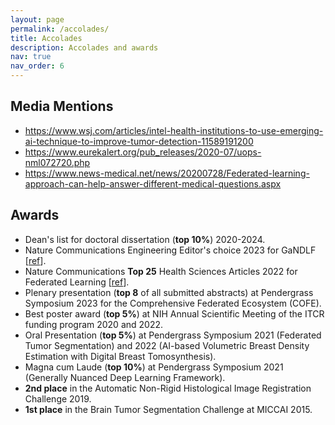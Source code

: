 ```yaml
---
layout: page
permalink: /accolades/
title: Accolades
description: Accolades and awards
nav: true
nav_order: 6
---
```


## Media Mentions

- https://www.wsj.com/articles/intel-health-institutions-to-use-emerging-ai-technique-to-improve-tumor-detection-11589191200 
- https://www.eurekalert.org/pub_releases/2020-07/uops-nml072720.php 
- https://www.news-medical.net/news/20200728/Federated-learning-approach-can-help-answer-different-medical-questions.aspx 


## Awards

- Dean's list for doctoral dissertation (**top 10%**) 2020-2024.
- Nature Communications Engineering Editor's choice 2023 for GaNDLF [[ref](https://www.nature.com/articles/s44172-023-00151-7#Sec4)].
- Nature Communications **Top 25** Health Sciences Articles 2022 for Federated Learning [[ref](https://www.nature.com/collections/hefjafigfj#:~:text=cancer%20boundary%20detection-,Federated%20ML%20(FL),-provides%20an%20alternative)].
- Plenary presentation (**top 8** of all submitted abstracts) at Pendergrass Symposium 2023 for the Comprehensive Federated Ecosystem (COFE).
- Best poster award (**top 5%**) at NIH Annual Scientific Meeting of the ITCR funding program 2020 and 2022. 
- Oral Presentation (**top 5%**) at Pendergrass Symposium 2021 (Federated Tumor Segmentation) and 2022 (AI-based Volumetric Breast Density Estimation with Digital Breast Tomosynthesis).
- Magna cum Laude (**top 10%**) at Pendergrass Symposium 2021 (Generally Nuanced Deep Learning Framework).
- **2nd place** in the Automatic Non-Rigid Histological Image Registration Challenge 2019.
- **1st place** in the Brain Tumor Segmentation Challenge at MICCAI 2015.

